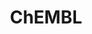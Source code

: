 ---
layout: default
bigquery: https://console.cloud.google.com/bigquery?p=patents-public-data&d=ebi_chembl&page=dataset
citation: '"The ChEMBL database in 2017." Anna Gaulton, Anne Hersey, Michał Nowotka,
  A Patrícia Bento, Jon Chambers, David Mendez, Prudence Mutowo, Francis Atkinson,
  Louisa J Bellis, Elena Cibrián-Uhalte, Mark Davies, Nathan Dedman, Anneli Karlsson,
  María Paula Magariños, John P Overington, George Papadatos, Ines Smit, Andrew R
  Leach Nucleic acids Research (2017) 45 (Database Issue), D945-D954'
contributors: European Bioinformatics Institute
cost: None
description: ChEMBL Data is a manually curated database of small molecules used in
  drug discovery, including information about existing patented drugs.
documentation: 'schema: https://www.ebi.ac.uk/chembl/db_schema


  '
last_edit: Mon, 04 Apr 2022 19:07:30 GMT
location: https://console.cloud.google.com/marketplace/product/google_patents_public_datasets/chembl
maintained_by: EMBL-EBI, an outstation of European Molecular Biology Laboratory
related_publications: '

  ChEMBL: towards direct deposition of bioassay data.


  Mendez D, Gaulton A, Bento AP, Chambers J, De Veij M, Félix E, Magariños MP, Mosquera
  JF, Mutowo P, Nowotka M, Gordillo-Marañón M, Hunter F, Junco L, Mugumbate G, Rodriguez-Lopez
  M, Atkinson F, Bosc N, Radoux CJ, Segura-Cabrera A, Hersey A, Leach AR.


  — Nucleic Acids Res. 2019; 47(D1):D930-D940. doi: 10.1093/nar/gky1075

  '
schema_fields: '[''atc_code'', ''relationship_type'', ''assay_strain'', ''acd_most_bpka'',
  ''mec_id'', ''publication_number'', ''warnref_id'', ''enzyme_tid'', ''updated_by'',
  ''smarts'', ''pathway_id'', ''standard_flag'', ''l8'', ''target_desc'', ''actsm_id'',
  ''assay_test_type'', ''delist_flag'', ''homologue'', ''prod_pat_id'', ''issue'',
  ''cellosaurus_id'', ''chembl_id'', ''published_type'', ''creation_date'', ''volume'',
  ''assay_param_id'', ''binding_site_comment'', ''activity_comment'', ''log_id'',
  ''level4'', ''warning_country'', ''acd_most_apka'', ''le'', ''drug_substance_flag'',
  ''uo_units'', ''targcomp_id'', ''route'', ''clo_id'', ''substrate_record_id'', ''src_id'',
  ''units'', ''sitecomp_id'', ''mol_irac_id'', ''num_lipinski_ro5_violations'', ''species_group_flag'',
  ''domain_type'', ''metref_id'', ''uberon_id'', ''path'', ''definition'', ''entity_id'',
  ''subgroup'', ''enzyme_name'', ''country'', ''value'', ''assay_category'', ''tax_id'',
  ''ro3_pass'', ''domain_name'', ''predbind_id'', ''isoform'', ''standard_units'',
  ''active_molregno'', ''heavy_atoms'', ''indref_id'', ''patent_expire_date'', ''qudt_units'',
  ''efo_id'', ''target_mapping'', ''frac_class_id'', ''first_page'', ''assay_tax_id'',
  ''standard_type'', ''psa'', ''source'', ''inorganic_flag'', ''mecref_id'', ''variant_id'',
  ''job_id'', ''related_tid'', ''end_position'', ''met_comment'', ''mol_frac_id'',
  ''level1_description'', ''who_extra'', ''assay_organism'', ''rtb'', ''status'',
  ''cl_lincs_id'', ''disease_efficacy'', ''hbd_lipinski'', ''first_in_class'', ''published_value'',
  ''research_stem'', ''doc_id'', ''site_residues'', ''organism'', ''withdrawn_year'',
  ''comp_go_id'', ''smid'', ''data_validity_comment'', ''cx_logd'', ''target_type'',
  ''priority'', ''molregno'', ''sei'', ''prediction_method'', ''drug_record_id'',
  ''site_name'', ''short_name'', ''prodrug'', ''standard_inchi_key'', ''innovator_company'',
  ''molfile'', ''pchembl_value'', ''assay_cell_type'', ''product_id'', ''domain_description'',
  ''bao_endpoint'', ''molecule_type'', ''bei'', ''mc_organism'', ''targrel_id'', ''ridx'',
  ''label'', ''as_id'', ''protein_class_synonym'', ''alert_set_id'', ''ap_id'', ''company'',
  ''who_name'', ''molecular_mechanism'', ''updated_on'', ''component_synonym'', ''alogp'',
  ''cell_name'', ''cidx'', ''irac_code'', ''hba_lipinski'', ''mesh_id'', ''parameter_type'',
  ''drug_product_flag'', ''last_active'', ''active_ingredient'', ''activity_id'',
  ''relationship_desc'', ''lle'', ''ref_url'', ''class_type'', ''num_alerts'', ''upper_value'',
  ''src_compound_id'', ''polymer_flag'', ''usan_year'', ''parent_type'', ''synonyms'',
  ''ddd_id'', ''site_id'', ''activity_count'', ''chebi_par_id'', ''db_version'', ''level3'',
  ''aromatic_rings'', ''direct_interaction'', ''component_type'', ''entity_type'',
  ''mol_atc_id'', ''tid'', ''max_phase'', ''src_description'', ''l5'', ''level2'',
  ''standard_inchi'', ''standard_value'', ''result_flag'', ''previous_company'', ''level2_description'',
  ''met_id'', ''cx_most_apka'', ''mechanism_comment'', ''alert_name'', ''ddd_value'',
  ''parenteral'', ''frac_code'', ''natural_product'', ''usan_substem'', ''helm_notation'',
  ''rgid'', ''normal_range_max'', ''acd_logp'', ''drugind_id'', ''mc_tax_id'', ''mc_target_accession'',
  ''tbl'', ''ingredient'', ''cx_logp'', ''type'', ''tissue_id'', ''ddd_comment'',
  ''compound_name'', ''level5'', ''formulation_id'', ''last_page'', ''therapeutic_flag'',
  ''molsyn_id'', ''pathway_key'', ''record_id'', ''ref_id'', ''alert_id'', ''annotation'',
  ''res_stem_id'', ''sequence'', ''co_stem_id'', ''cell_description'', ''standard_relation'',
  ''mol_hrac_id'', ''standard_text_value'', ''published_relation'', ''hbd'', ''ddd_units'',
  ''comments'', ''start_position'', ''potential_duplicate'', ''name'', ''normal_range_min'',
  ''mw_freebase'', ''cell_id'', ''l6'', ''level3_description'', ''bao_format'', ''accession'',
  ''standard_upper_value'', ''ass_cls_map_id'', ''db_source'', ''level4_description'',
  ''syn_type'', ''submission_date'', ''metabolite_record_id'', ''oc_id'', ''mechanism_of_action'',
  ''bao_id'', ''parent_go_id'', ''withdrawn_reason'', ''compsyn_id'', ''l1'', ''patent_no'',
  ''journal'', ''action_type'', ''curated_by'', ''indication_class'', ''selectivity_comment'',
  ''l3'', ''first_approval'', ''authors'', ''assay_class_id'', ''l2'', ''mesh_heading'',
  ''year'', ''full_molformula'', ''stem'', ''assay_source'', ''title'', ''warning_class'',
  ''cell_source_tax_id'', ''cx_most_bpka'', ''src_short_name'', ''cell_source_organism'',
  ''relationship'', ''major_class'', ''parent_molregno'', ''src_assay_id'', ''strength'',
  ''full_mwt'', ''trade_name'', ''qed_weighted'', ''canonical_smiles'', ''ad_type'',
  ''cpd_str_alert_id'', ''withdrawn_class'', ''protein_class_id'', ''oral'', ''withdrawn_country'',
  ''assay_desc'', ''l7'', ''published_units'', ''warning_type'', ''parameter_value'',
  ''biocomp_id'', ''chirality'', ''curation_comment'', ''pref_name'', ''black_box_warning'',
  ''source_domain_id'', ''pubmed_id'', ''go_id'', ''caloha_id'', ''stat'', ''assay_type'',
  ''structure_type'', ''efo_term'', ''mc_target_name'', ''confidence_score'', ''aspect'',
  ''confidence'', ''warning_year'', ''ref_type'', ''idx'', ''dosage_form'', ''cell_source_tissue'',
  ''class_level'', ''aidx'', ''hrac_code'', ''usan_stem'', ''withdrawn_flag'', ''mw_monoisotopic'',
  ''topical'', ''comp_class_id'', ''num_ro5_violations'', ''orig_description'', ''patent_id'',
  ''protein_class_desc'', ''sequence_md5sum'', ''hrac_class_id'', ''compd_id'', ''protclasssyn_id'',
  ''usan_stem_id'', ''nda_type'', ''text_value'', ''irac_class_id'', ''compound_key'',
  ''downgraded'', ''assay_tissue'', ''toid'', ''tid_fixed'', ''hba'', ''set_name'',
  ''approval_date'', ''assay_id'', ''dosed_ingredient'', ''usan_stem_definition'',
  ''version'', ''cell_ontology_id'', ''description'', ''domain_id'', ''mutation'',
  ''stem_class'', ''bto_id'', ''ddd_admr'', ''relation'', ''l4'', ''max_phase_for_ind'',
  ''molecular_species'', ''parent_id'', ''warning_description'', ''met_conversion'',
  ''mc_target_type'', ''std_act_id'', ''assay_subcellular_fraction'', ''warning_id'',
  ''component_id'', ''doc_type'', ''applicant_full_name'', ''level1'', ''doi'', ''abstract'',
  ''availability_type'', ''patent_use_code'', ''acd_logd'']'
shortname: chembl
tags:
- biotechnology
- health
- chemical
- bioinformatics
- medical
terms_of_use: CC BY-SA 3.0
title: ChEMBL
uuid: e232a192-965c-4ec9-904c-155b6dfe56c5
---